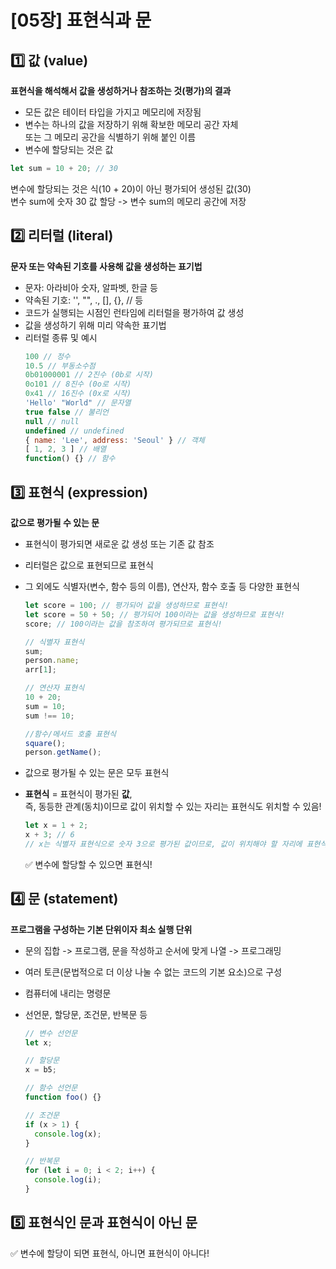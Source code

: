 # [05장] 표현식과 문

## 1️⃣ 값 (value)

**표현식을 해석해서 값을 생성하거나 참조하는 것(평가)의 결과**

- 모든 값은 테이터 타입을 가지고 메모리에 저장됨
- 변수는 하나의 값을 저장하기 위해 확보한 메모리 공간 자체<br>또는 그 메모리 공간을 식별하기 위해 붙인 이름
- 변수에 할당되는 것은 값

```javascript
let sum = 10 + 20; // 30
```

변수에 할당되는 것은 식(10 + 20)이 아닌 평가되어 생성된 값(30)<br>
변수 sum에 숫자 30 값 할당 -> 변수 sum의 메모리 공간에 저장

## 2️⃣ 리터럴 (literal)

**문자 또는 약속된 기호를 사용해 값을 생성하는 표기법**

- 문자: 아라비아 숫자, 알파벳, 한글 등
- 약속된 기호: '', "", ., [], {}, // 등
- 코드가 실행되는 시점인 런타임에 리터럴을 평가하여 값 생성
- 값을 생성하기 위해 미리 약속한 표기법
- 리터럴 종류 및 예시
  ```javascript
  100 // 정수
  10.5 // 부동소수점
  0b01000001 // 2진수 (0b로 시작)
  0o101 // 8진수 (0o로 시작)
  0x41 // 16진수 (0x로 시작)
  'Hello' "World" // 문자열
  true false // 불리언
  null // null
  undefined // undefined
  { name: 'Lee', address: 'Seoul' } // 객체
  [ 1, 2, 3 ] // 배열
  function() {} // 함수
  ```

## 3️⃣ 표현식 (expression)

**값으로 평가될 수 있는 문**

- 표현식이 평가되면 새로운 값 생성 또는 기존 값 참조
- 리터럴은 값으로 표현되므로 표현식
- 그 외에도 식별자(변수, 함수 등의 이름), 연산자, 함수 호출 등 다양한 표현식

  ```javascript
  let score = 100; // 평가되어 값을 생성하므로 표현식!
  let score = 50 + 50; // 평가되어 100이라는 값을 생성하므로 표현식!
  score; // 100이라는 값을 참조하여 평가되므로 표현식!

  // 식별자 표현식
  sum;
  person.name;
  arr[1];

  // 연산자 표현식
  10 + 20;
  sum = 10;
  sum !== 10;

  //함수/메서드 호출 표현식
  square();
  person.getName();
  ```

- 값으로 평가될 수 있는 문은 모두 표현식
- **표현식** = 표현식이 평가된 **값**,<br>
  즉, 동등한 관계(동치)이므로 값이 위치할 수 있는 자리는 표현식도 위치할 수 있음!
  ```javascript
  let x = 1 + 2;
  x + 3; // 6
  // x는 식별자 표현식으로 숫자 3으로 평가된 값이므로, 값이 위치해야 할 자리에 표현식을 사용했다!
  ```
  ✅ 변수에 할당할 수 있으면 표현식!

## 4️⃣ 문 (statement)

**프로그램을 구성하는 기본 단위이자 최소 실행 단위**

- 문의 집합 -> 프로그램, 문을 작성하고 순서에 맞게 나열 -> 프로그래밍
- 여러 토큰(문법적으로 더 이상 나눌 수 없는 코드의 기본 요소)으로 구성
- 컴퓨터에 내리는 명령문
- 선언문, 할당문, 조건문, 반복문 등

  ```javascript
  // 변수 선언문
  let x;

  // 할당문
  x = b5;

  // 함수 선언문
  function foo() {}

  // 조건문
  if (x > 1) {
    console.log(x);
  }

  // 반복문
  for (let i = 0; i < 2; i++) {
    console.log(i);
  }
  ```

## 5️⃣ 표현식인 문과 표현식이 아닌 문

✅ 변수에 할당이 되면 표현식, 아니면 표현식이 아니다!
